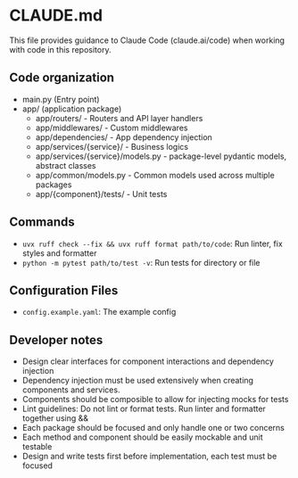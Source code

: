 # CLAUDE.md
This file provides guidance to Claude Code (claude.ai/code) when working with code in this repository.

## Code organization
- main.py (Entry point)
- app/ (application package)
  - app/routers/ - Routers and API layer handlers
  - app/middlewares/ - Custom middlewares
  - app/dependencies/ - App dependency injection
  - app/services/{service}/ - Business logics
  - app/services/{service}/models.py - package-level pydantic models, abstract classes
  - app/common/models.py - Common models used across multiple packages
  - app/{component}/tests/ - Unit tests

## Commands
- `uvx ruff check --fix && uvx ruff format path/to/code`: Run linter, fix styles and formatter
- `python -m pytest path/to/test -v`: Run tests for directory or file

## Configuration Files
- `config.example.yaml`: The example config


## Developer notes
- Design clear interfaces for component interactions and dependency injection
- Dependency injection must be used extensively when creating components and services.
- Components should be composible to allow for injecting mocks for tests
- Lint guidelines: Do not lint or format tests. Run linter and formatter together using &&
- Each package should be focused and only handle one or two concerns
- Each method and component should be easily mockable and unit testable
- Design and write tests first before implementation, each test must be focused
